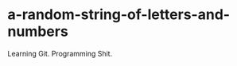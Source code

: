 a-random-string-of-letters-and-numbers
======================================
<dl>
<dt>Learning Git. Programming Shit.</dt>
</dl>